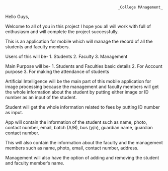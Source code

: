                                                       _College MAnagement_
                                                      
 Hello Guys,
 
 Welcome to all of you in this project I hope you all will work with full of enthusiasm and will complete the project successfully.
 
 This is an application for mobile which will manage the record of all the students and faculty members. 
 
 Users of this will be-
                        1.	Students
                        2.	Faculty
                        3.	Management
                        
 Main Purpose will be-
                        1.	Students and Faculties basic details
                        2.	For Account purpose
                        3.	For making the attendance of students

Artificial Intelligence will be the main part of this mobile application for image processing because the management and faculty members
will get the whole information about the student by putting either image or ID number as an input of the student.

Student will get the whole information related to fees by putting ID number as input.

App will contain the information of the student such as name, photo, contact number, email, batch (A/B), bus (y/n), guardian name,
guardian contact number.

This will also contain the information about the faculty and the management members such as name, photo, email, contact number, address.

Management will also have the option of adding and removing the student and faculty member’s name. 



